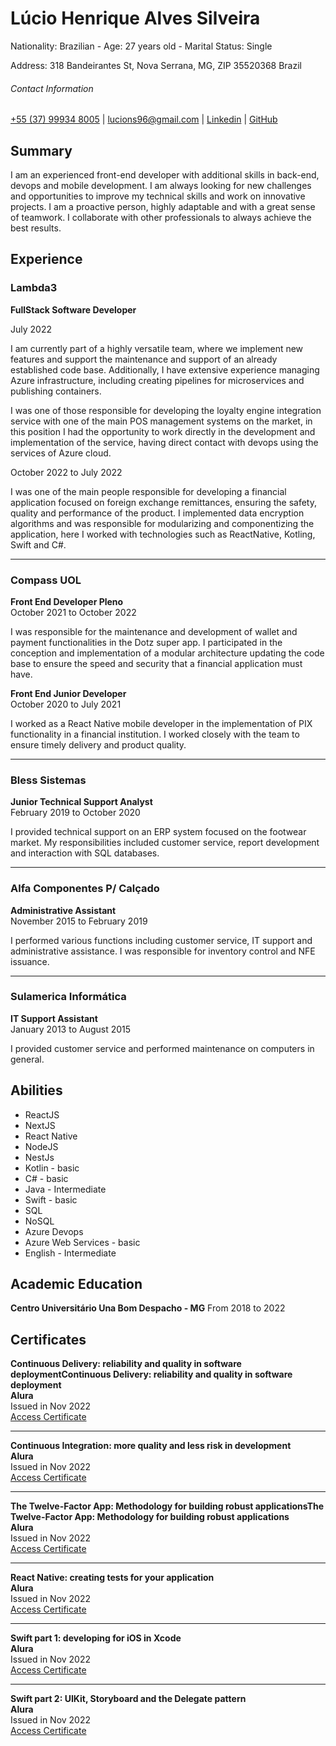 # Lúcio Henrique Alves Silveira

Nationality: Brazilian - Age: 27 years old - Marital Status: Single

Address: 318 Bandeirantes St, Nova Serrana, MG, ZIP 35520368 Brazil

###### Contact Information

[+55 (37) 99934 8005](https://wa.me/5537988348005?text=Ol%C3%A1%2C+tudo+bem%3F) |
[lucions96@gmail.com](mailto:lucions96@gmail.com) |
[Linkedin](https://www.linkedin.com/in/luciohasilveira/) |
[GitHub](https://github.com/LucioHenrique512)

## Summary

I am an experienced front-end developer with additional skills in back-end, devops and mobile development. I am always looking for new challenges and opportunities to improve my technical skills and work on innovative projects. I am a proactive person, highly adaptable and with a great sense of teamwork. I collaborate with other professionals to always achieve the best results.

## Experience

### Lambda3

**FullStack Software Developer**

July 2022

I am currently part of a highly versatile team, where we implement new features and support the maintenance and support of an already established code base. Additionally, I have extensive experience managing Azure infrastructure, including creating pipelines for microservices and publishing containers.

I was one of those responsible for developing the loyalty engine integration service with one of the main POS management systems on the market, in this position I had the opportunity to work directly in the development and implementation of the service, having direct contact with devops using the services of Azure cloud.

October 2022 to July 2022

I was one of the main people responsible for developing a financial application focused on foreign exchange remittances, ensuring the safety, quality and performance of the product. I implemented data encryption algorithms and was responsible for modularizing and componentizing the application, here I worked with technologies such as ReactNative, Kotling, Swift and C#.

---

### Compass UOL

**Front End Developer Pleno**  
October 2021 to October 2022

I was responsible for the maintenance and development of wallet and payment functionalities in the Dotz super app. I participated in the conception and implementation of a modular architecture updating the code base to ensure the speed and security that a financial application must have.

**Front End Junior Developer**  
October 2020 to July 2021

I worked as a React Native mobile developer in the implementation of PIX functionality in a financial institution. I worked closely with the team to ensure timely delivery and product quality.

---

### Bless Sistemas

**Junior Technical Support Analyst**  
February 2019 to October 2020

I provided technical support on an ERP system focused on the footwear market. My responsibilities included customer service, report development and interaction with SQL databases.

---

### Alfa Componentes P/ Calçado

**Administrative Assistant**  
November 2015 to February 2019

I performed various functions including customer service, IT support and administrative assistance. I was responsible for inventory control and NFE issuance.

---

### Sulamerica Informática

**IT Support Assistant**  
January 2013 to August 2015

I provided customer service and performed maintenance on computers in general.

## Abilities

- ReactJS
- NextJS
- React Native
- NodeJS
- NestJs
- Kotlin - basic
- C# - basic
- Java - Intermediate
- Swift - basic
- SQL
- NoSQL
- Azure Devops
- Azure Web Services - basic
- English - Intermediate

## Academic Education

**Centro Universitário Una Bom Despacho - MG**
From 2018 to 2022

## Certificates

**Continuous Delivery: reliability and quality in software deploymentContinuous Delivery: reliability and quality in software deployment**<br>
**Alura**<br>
Issued in Nov 2022<br>
[Access Certificate](https://cursos.alura.com.br/certificate/50979667-2def-465f-a883-397c75a82ba8)

---

**Continuous Integration: more quality and less risk in development**<br>
**Alura**<br>
Issued in Nov 2022<br>
[Access Certificate](https://cursos.alura.com.br/certificate/56914925-f6b3-43fb-9fce-b5f56a4cd97a)

---

**The Twelve-Factor App: Methodology for building robust applicationsThe Twelve-Factor App: Methodology for building robust applications**<br>
**Alura**<br>
Issued in Nov 2022<br>
[Access Certificate](https://cursos.alura.com.br/certificate/6cdce770-eb71-436e-8b6a-17360480ca6d)

---

**React Native: creating tests for your application**<br>
**Alura**<br>
Issued in Nov 2022<br>
[Access Certificate](https://cursos.alura.com.br/certificate/0c87acf0-81c1-42da-89e2-2a413adad487)

---

**Swift part 1: developing for iOS in Xcode**<br>
**Alura**<br>
Issued in Nov 2022<br>
[Access Certificate](https://cursos.alura.com.br/certificate/a3201fb8-4332-4a7d-9159-cc853e060827)

---

**Swift part 2: UIKit, Storyboard and the Delegate pattern**<br>
**Alura**<br>
Issued in Nov 2022<br>
[Access Certificate](https://cursos.alura.com.br/certificate/7f8daebb-ae6d-4cbf-8d6c-978f400a19f8)
